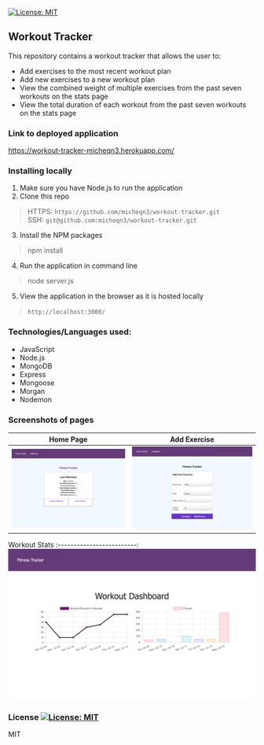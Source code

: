 [![License: MIT](https://img.shields.io/badge/License-MIT-yellow.svg)](https://opensource.org/licenses/MIT)
## Workout Tracker

This repository contains a workout tracker that allows the user to:

- Add exercises to the most recent workout plan
- Add new exercises to a new workout plan
- View the combined weight of multiple exercises from the past seven workouts on the stats page
- View the total duration of each workout from the past seven workouts on the stats page

### Link to deployed application

https://workout-tracker-micheqn3.herokuapp.com/

### Installing locally

1. Make sure you have Node.js to run the application
2. Clone this repo
> HTTPS: `https://github.com/micheqn3/workout-tracker.git` <br>
> SSH: `git@github.com:micheqn3/workout-tracker.git`
3. Install the NPM packages
> npm install
4. Run the application in command line 
> node server.js
5. View the application in the browser as it is hosted locally
> `http://localhost:3000/`

### Technologies/Languages used: 

  - JavaScript
  - Node.js
  - MongoDB
  - Express
  - Mongoose
  - Morgan 
  - Nodemon

### Screenshots of pages

Home Page          |  Add Exercise
:-------------------------:|:-------------------------: 
![Home page](/Assets/homepage.png)  |  ![Add an exercise](/Assets/add-exercise.png)

Workout Stats
:-------------------------:
![Workout stats](/Assets/stats.png)

### License [![License: MIT](https://img.shields.io/badge/License-MIT-yellow.svg)](https://opensource.org/licenses/MIT)

MIT
